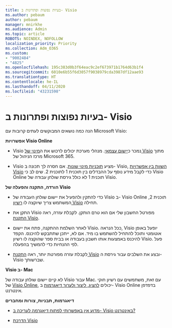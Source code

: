 ```yaml
---
title: בעיות נפוצות ופתרונות ב- Visio
ms.author: pebaum
author: pebaum
manager: mnirkhe
ms.audience: Admin
ms.topic: article
ROBOTS: NOINDEX, NOFOLLOW
localization_priority: Priority
ms.collection: Adm_O365
ms.custom:
- "9002484"
- "4825"
ms.openlocfilehash: 195c383d0b3f64eac9c2ef673971b1764d63b1f4
ms.sourcegitcommit: 6010e6b55f6d3057f9038979cda3987df12aae93
ms.translationtype: HT
ms.contentlocale: he-IL
ms.lasthandoff: 04/11/2020
ms.locfileid: "43231598"
---
```

# <a name="visio-common-issues-and-resolutions"></a>בעיות נפוצות ופתרונות ב- Visio

הנה כמה נושאים המבוקשים לעתים קרובות עם Microsoft Visio:

**אפשרויות Visio Online**

- Visio נמכר כ[יישום עצמאי](https://products.office.com/visio/flowchart-software). מנהלי מערכת יכולים לרכוש את ה[מינוי של Visio](https://docs.microsoft.com/alchemyinsights/purchase-visio-subscription) מתוך מרכז הניהול של Microsoft 365.

- Visio מציע [תוכניות מינוי שונות](https://products.office.com/visio/microsoft-visio-plans-and-pricing-compare-visio-options). אם חסרה לך תכונה ב- Visio, [השוות בין אפשרויות Visio](https://products.office.com/visio/microsoft-visio-plans-and-pricing-compare-visio-options) כדי לקבל מידע נוסף על ההבדלים בין תוכנית 1 לתוכנית 2.  שים לב כי Visio Online תוכנית 1 לא כולל גירסת שולחן עבודה של Visio.

**הורדה, התקנה והפעלה של Visio**

- כדי להתקין ולהפעיל את יישום שולחן העבודה של Visio ב- Visio Online תוכנית 2, המשתמש צריך שיוקצה לו [רשיון Visio](https://docs.microsoft.com/office365/admin/subscriptions-and-billing/assign-licenses-to-users) תחילה.

- התקן את Visio מפורטל החשבון שלי אם הוא טרם הותקן. לקבלת עזרה, ראה [התקנת Visio](https://support.office.com/article/f98f21e3-aa02-4827-9167-ddab5b025710).

- לאחר השלמת ההתקנה, פתח את יישום Visio. ככל הנראה, Visio יופעל באופן אוטומטי ותוכל להתחיל להשתמש בו מיד. אם לא, ייתכן שתתבקש להיכנס. הקפד להיכנס באמצעות אותו חשבון בעבודה או בבית ספר שהוקצה לו רשיון Visio. פעל לפי ההנחיות כדי להמשיך בהפעלה.

- לקבלת עזרה מפורטת יותר, ראה [התקנת Visio](https://support.office.com/article/f98f21e3-aa02-4827-9167-ddab5b025710) ובצע את השלבים עבור גירסת ה- Visio שברשותך.

**Visio ב- Mac**

לא קיים יישום שולחן עבודה של Visio עבור Mac. עם זאת, משתמשים עם רשיון חוקי של [Visio Online](https://docs.microsoft.com/office365/admin/subscriptions-and-billing/assign-licenses-to-users), יכולים [להציג, ליצור ולערוך דיאגרמות](https://support.office.com/article/06f04845-91b8-4e8f-881f-a43c970735fc) ב- Visio Online בדפדפן אינטרנט.

**דיאגרמות, תבניות, צורות ומחברים**

- [מדוע אין באפשרותי לפתוח דיאגרמה לעריכה ב- Visio באינטרנט?](https://support.microsoft.com/he-IL/office/why-can-t-i-open-a-diagram-for-editing-in-visio-for-the-web-ea4a23d3-21d3-4878-945e-cf1be4140357)

- [הדרכת Visio](https://support.office.com/article/visio-training-e058bcfa-1d90-4653-afc6-e84d54cf94a6)
